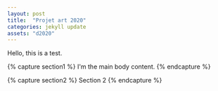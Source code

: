 ```yaml
---
layout: post
title:  "Projet art 2020"
categories: jekyll update
assets: "d2020"
---
```

Hello, this is a test.

{% capture section1 %}
I'm the main body content.
{% endcapture %}

{% capture section2 %}
Section 2
{% endcapture %}
